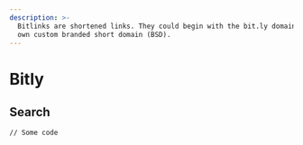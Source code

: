 ```yaml
---
description: >-
  Bitlinks are shortened links. They could begin with the bit.ly domain or your
  own custom branded short domain (BSD).
---
```


# Bitly



## Search

```
// Some code
```
